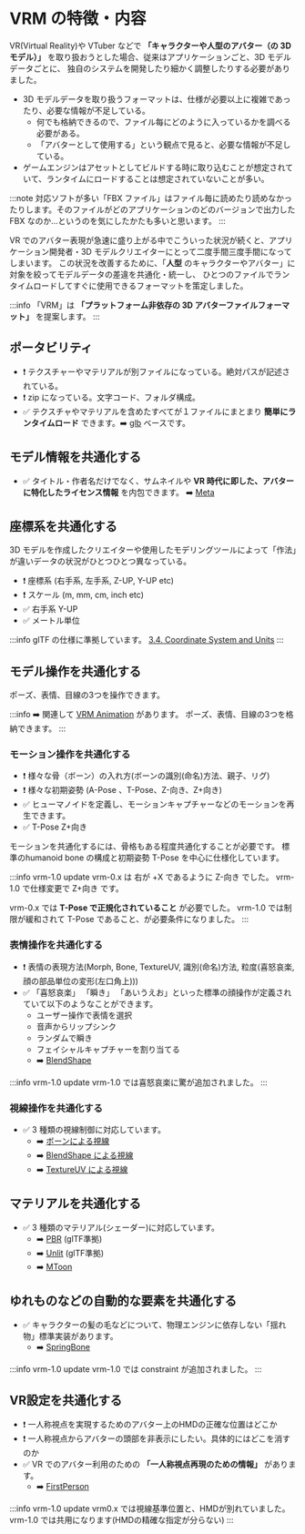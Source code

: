# VRM の特徴・内容

VR(Virtual Reality)や VTuber などで **「キャラクターや人型のアバター（の 3D モデル）」** を取り扱おうとした場合、従来はアプリケーションごと、3D モデルデータごとに、 独自のシステムを開発したり細かく調整したりする必要がありました。

- 3D モデルデータを取り扱うフォーマットは、仕様が必要以上に複雑であったり、必要な情報が不足している。
  - 何でも格納できるので、ファイル每にどのように入っているかを調べる必要がある。
  - 「アバターとして使用する」という観点で見ると、必要な情報が不足している。
- ゲームエンジンはアセットとしてビルドする時に取り込むことが想定されていて、ランタイムにロードすることは想定されていないことが多い。

:::note
対応ソフトが多い「FBX ファイル」はファイル毎に読めたり読めなかったりします。そのファイルがどのアプリケーションのどのバージョンで出力した FBX なのか…というのを気にしたかたも多いと思います。
:::

VR でのアバター表現が急速に盛り上がる中でこういった状況が続くと、アプリケーション開発者・3D モデルクリエイターにとって二度手間三度手間になってしまいます。
この状況を改善するために、「**人型** のキャラクターやアバター」に対象を絞ってモデルデータの差違を共通化・統一し、
ひとつのファイルでランタイムロードしてすぐに使用できるフォーマットを策定しました。

:::info 「VRM」は **「プラットフォーム非依存の 3D アバターファイルフォーマット」** を提案します。
:::

## ポータビリティ

- ❗ テクスチャーやマテリアルが別ファイルになっている。絶対パスが記述されている。
- ❗ zip になっている。文字コード、フォルダ構成。
- ✅ テクスチャやマテリアルを含めたすべてが１ファイルにまとまり **簡単にランタイムロード** できます。➡️ [glb](https://registry.khronos.org/glTF/specs/2.0/glTF-2.0.html#glb-file-format-specification) ベースです。

## モデル情報を共通化する

- ✅ タイトル・作者名だけでなく、サムネイルや **VR 時代に即した、アバターに特化したライセンス情報** を内包できます。 ➡️ [Meta](/vrm/vrm_meta)

## 座標系を共通化する

3D モデルを作成したクリエイターや使用したモデリングツールによって「作法」が違いデータの状況がひとつひとつ異なっている。

- ❗ 座標系 (右手系, 左手系, Z-UP, Y-UP etc)
- ❗ スケール (m, mm, cm, inch etc)
- ✅ 右手系 Y-UP
- ✅ メートル単位

:::info glTF の仕様に準拠しています。
[3.4. Coordinate System and Units](https://registry.khronos.org/glTF/specs/2.0/glTF-2.0.html#coordinate-system-and-units)
:::

## モデル操作を共通化する

ポーズ、表情、目線の3つを操作できます。

:::info
➡️ 関連して [VRM Animation](/vrma) があります。
ポーズ、表情、目線の3つを格納できます。
:::

### モーション操作を共通化する

- ❗ 様々な骨（ボーン）の入れ方(ボーンの識別(命名)方法、親子、リグ)
- ❗ 様々な初期姿勢 (A-Pose 、T-Pose、Z-向き、Z+向き)
- ✅ ヒューマノイドを定義し、モーションキャプチャーなどのモーションを再生できます。
- ✅ T-Pose Z+向き

モーションを共通化するには、骨格もある程度共通化することが必要です。
標準のhumanoid bone の構成と初期姿勢 T-Pose を中心に仕様化しています。

:::info vrm-1.0 update
vrm-0.x は 右が +X であるように Z-向き でした。
vrm-1.0 で仕様変更で Z+向き です。

vrm-0.x では **T-Pose で正規化されていること** が必要でした。
vrm-1.0 では制限が緩和されて T-Pose であること、が必要条件になりました。
:::

### 表情操作を共通化する

- ❗ 表情の表現方法(Morph, Bone, TextureUV, 識別(命名)方法, 粒度(喜怒哀楽, 顔の部品単位の変形(左口角上)))
- ✅ 「喜怒哀楽」 「瞬き」 「あいうえお」といった標準の顔操作が定義されていて以下のようなことができます。
  - ユーザー操作で表情を選択
  - 音声からリップシンク
  - ランダムで瞬き
  - フェイシャルキャプチャーを割り当てる
  - ➡️ [BlendShape](/univrm/blendshape/univrm_blendshape)

:::info vrm-1.0 update
vrm-1.0 では喜怒哀楽に驚が追加されました。
:::

### 視線操作を共通化する

- ✅ 3 種類の視線制御に対応しています。
  - ➡️ [ボーンによる視線](/univrm/lookat/lookat_bone)
  - ➡️ [BlendShape による視線](/univrm/lookat/lookat_blendshape)
  - ➡️ [TextureUV による視線](/univrm/lookat/lookat_uv)

## マテリアルを共通化する

- ✅ 3 種類のマテリアル(シェーダー)に対応しています。
  - ➡️ [PBR](/univrm/shaders/univrm_standard) (glTF準拠)
  - ➡️ [Unlit](/univrm/shaders/univrm_unlit) (glTF準拠)
  - ➡️ [MToon](/univrm/shaders/shader_mtoon)

## ゆれものなどの自動的な要素を共通化する

- ✅ キャラクターの髪の毛などについて、物理エンジンに依存しない「揺れ物」標準実装があります。
  - ➡️ [SpringBone](/univrm/springbone/univrm_secondary)

:::info vrm-1.0 update
vrm-1.0 では constraint が追加されました。
:::

## VR設定を共通化する

- ❗ 一人称視点を実現するためのアバター上のHMDの正確な位置はどこか
- ❗ 一人称視点からアバターの頭部を非表示にしたい。具体的にはどこを消すのか
- ✅ VR でのアバター利用のための **「一人称視点再現のための情報」** があります。
  - ➡️ [FirstPerson](/univrm/firstperson/univrm_firstperson)

:::info vrm-1.0 update
vrm0.x では視線基準位置と、HMDが別れていました。
vrm-1.0 では共用になります(HMDの精確な指定が分らない)
:::
